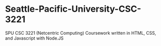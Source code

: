 # Seattle-Pacific-University-CSC-3221
SPU CSC 3221 (Netcentric Computing) Coursework written in HTML, CSS, and Javascript with Node.JS
